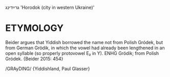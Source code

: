 גרײַדינג
'Horodok (city in western Ukraine)'

ETYMOLOGY
===========
Beider argues that Yiddish borrowed the name not from Polish Gródek, but from German Grödik, in which the vowel had already been lengthened in an open syllable (so properly protovowel E₂ in Y). 
ENHG Grödik; from Polish Gródek.
{Beider 2015: 454}

/GRAyDING/ {Yiddishland, Paul Glasser}